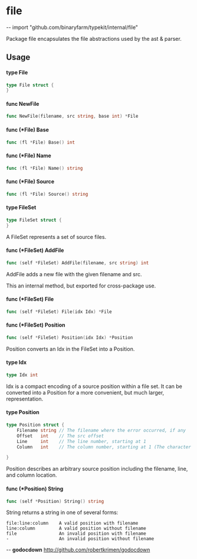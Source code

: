 # file
--
    import "github.com/binaryfarm/typekit/internal/file"

Package file encapsulates the file abstractions used by the ast & parser.

## Usage

#### type File

```go
type File struct {
}
```


#### func  NewFile

```go
func NewFile(filename, src string, base int) *File
```

#### func (*File) Base

```go
func (fl *File) Base() int
```

#### func (*File) Name

```go
func (fl *File) Name() string
```

#### func (*File) Source

```go
func (fl *File) Source() string
```

#### type FileSet

```go
type FileSet struct {
}
```

A FileSet represents a set of source files.

#### func (*FileSet) AddFile

```go
func (self *FileSet) AddFile(filename, src string) int
```
AddFile adds a new file with the given filename and src.

This an internal method, but exported for cross-package use.

#### func (*FileSet) File

```go
func (self *FileSet) File(idx Idx) *File
```

#### func (*FileSet) Position

```go
func (self *FileSet) Position(idx Idx) *Position
```
Position converts an Idx in the FileSet into a Position.

#### type Idx

```go
type Idx int
```

Idx is a compact encoding of a source position within a file set. It can be
converted into a Position for a more convenient, but much larger,
representation.

#### type Position

```go
type Position struct {
	Filename string // The filename where the error occurred, if any
	Offset   int    // The src offset
	Line     int    // The line number, starting at 1
	Column   int    // The column number, starting at 1 (The character count)

}
```

Position describes an arbitrary source position including the filename, line,
and column location.

#### func (*Position) String

```go
func (self *Position) String() string
```
String returns a string in one of several forms:

    file:line:column    A valid position with filename
    line:column         A valid position without filename
    file                An invalid position with filename
    -                   An invalid position without filename

--
**godocdown** http://github.com/robertkrimen/godocdown
